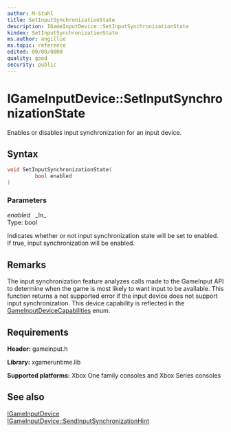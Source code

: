```yaml
---
author: M-Stahl
title: SetInputSynchronizationState
description: IGameInputDevice::SetInputSynchronizationState
kindex: SetInputSynchronizationState
ms.author: angillie
ms.topic: reference
edited: 00/00/0000
quality: good
security: public
---
```


# IGameInputDevice::SetInputSynchronizationState  

Enables or disables input synchronization for an input device.  

## Syntax  
  
```cpp
void SetInputSynchronizationState(  
         bool enabled  
)  
```  
  
### Parameters  
  
*enabled* &nbsp;&nbsp;\_In\_  
Type: bool  
  
Indicates whether or not input synchronization state will be set to enabled.    
If true, input synchronization will be enabled.
  
## Remarks  
  
The input synchronization feature analyzes calls made to the GameInput API to determine when the game is most likely to want input to be available. This function returns a not supported error if the input device does not support input synchronization. This device capability is reflected in the [GameInputDeviceCapabilities](../../../enums/gameinputdevicecapabilities.md) enum.
  
## Requirements  
  
**Header:** gameinput.h
  
**Library:** xgameruntime.lib
  
**Supported platforms:** Xbox One family consoles and Xbox Series consoles  
  
## See also  
[IGameInputDevice](../igameinputdevice.md)  
[IGameInputDevice::SendInputSynchronizationHint](igameinputdevice_sendinputsynchronizationhint.md)  
  
  